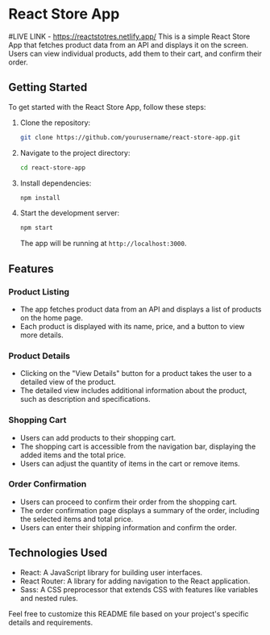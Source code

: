 # React Store App
#LIVE LINK -   https://reactstotres.netlify.app/
This is a simple React Store App that fetches product data from an API and displays it on the screen. Users can view individual products, add them to their cart, and confirm their order.

## Getting Started

To get started with the React Store App, follow these steps:

1. Clone the repository:

   ```bash
   git clone https://github.com/yourusername/react-store-app.git
   ```

2. Navigate to the project directory:

   ```bash
   cd react-store-app
   ```

3. Install dependencies:

   ```bash
   npm install
   ```

4. Start the development server:

   ```bash
   npm start
   ```

   The app will be running at `http://localhost:3000`.

## Features

### Product Listing

- The app fetches product data from an API and displays a list of products on the home page.
- Each product is displayed with its name, price, and a button to view more details.

### Product Details

- Clicking on the "View Details" button for a product takes the user to a detailed view of the product.
- The detailed view includes additional information about the product, such as description and specifications.

### Shopping Cart

- Users can add products to their shopping cart.
- The shopping cart is accessible from the navigation bar, displaying the added items and the total price.
- Users can adjust the quantity of items in the cart or remove items.

### Order Confirmation

- Users can proceed to confirm their order from the shopping cart.
- The order confirmation page displays a summary of the order, including the selected items and total price.
- Users can enter their shipping information and confirm the order.

## Technologies Used

- React: A JavaScript library for building user interfaces.
- React Router: A library for adding navigation to the React application.
- Sass: A CSS preprocessor that extends CSS with features like variables and nested rules.


Feel free to customize this README file based on your project's specific details and requirements.
